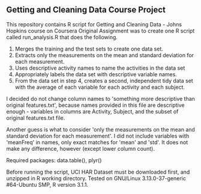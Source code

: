 ## Getting and Cleaning Data Course Project
This repository contains R script for Getting and Cleaning Data - Johns Hopkins course on Coursera
Original Assignment was to create one R script called run_analysis.R that does the following. 

  1.  Merges the training and the test sets to create one data set.
  2.  Extracts only the measurements on the mean and standard deviation for each measurement. 
  3.  Uses descriptive activity names to name the activities in the data set
  4.  Appropriately labels the data set with descriptive variable names. 
  5.  From the data set in step 4, creates a second, independent tidy data set with the average of each variable for each activity and each subject.

I decided do not change column names to 'something more descriptive than original features.txt', because names provided in this file are descriptive enough - variables in columns are Activity, Subject, and the subset of original features.txt file.

Another guess is what to consider 'only the measurements on the mean and standard deviation for each measurement'. I did not include variables with 'meanFreq' in names, only exact matches for 'mean' and 'std'. It does not make any difference, however (except lower column count).

Required packages: data.table(), plyr()

Before running the script, UCI HAR Dataset must be downloaded first, and unzipped in R working directory.
Tested on GNU/Linux 3.13.0-37-generic #64-Ubuntu SMP, R version 3.1.1.
